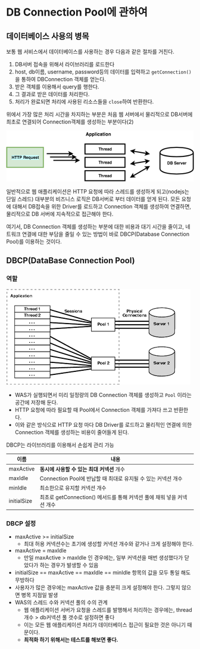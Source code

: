 # DB Connection Pool에 관하여

## 데이터베이스 사용의 병목

보통 웹 서비스에서 데이터베이스를 사용하는 경우 다음과 같은 절차를 거친다.

1. DB서버 접속을 위해서 라이브러리를 로드한다
2. host, db이름, username, password등의 데이터를 입력하고 `getConnection()`을 통하여 DBConnection 객체를 얻는다.
3. 받은 객체를 이용해서 query를 행한다.
4. 그 결과로 받은 데이터를 처리한다.
5. 처리가 완료되면 처리에 사용된 리소스들을 `close`하여 반환한다.

위에서 가장 많은 처리 시간을 차지하는 부분은 처음 웹 서버에서 물리적으로 DB서버에 최초로 연결되어 Connection객체를 생성하는 부분이다(2)

![](./images/was-and-db.png)

일반적으로 웹 애플리케이션은 HTTP 요청에 따라 스레드를 생성하게 되고(nodejs는 단일 스레드) 대부분의 비즈니스 로직은 DB서버로 부터 데이터를 얻게 된다. 모든 요청에 대해서 DB접속을 위한 Driver를 로드하고 Connection 객체를 생성하여 연결하면, 물리적으로 DB 서버에 지속적으로 접근해야 한다.

여기서, DB Connection 객체를 생성하는 부분에 대한 비용과 대기 시간을 줄이고, 네트워크 연결에 대한 부담을 줄일 수 있는 방법이 바로 DBCP(Database Connection Pool)를 이용하는 것이다.

## DBCP(DataBase Connection Pool)

### 역할

![](./images/dbcp.gif)

- WAS가 실행되면서 미리 일정량의 DB Connection 객체를 생성하고 `Pool` 이라는 공간에 저장해 둔다.
- HTTP 요청에 따라 필요할 때 Pool에서 Connection 객체를 가져다 쓰고 반환한다.
- 이와 같은 방식으로 HTTP 요청 마다 DB Driver를 로드하고 물리적인 연결에 의한 Connection 객체를 생성하는 비용이 줄어들게 된다.

DBCP는 라이브러리를 이용해서 손쉽게 관리 가능

|이름|내용|
|---|---|
|maxActive| **동시에 사용할 수 있는 최대 커넥션** 개수|
|maxIdle|Connection Pool에 반납할 때 최대로 유지될 수 있는 커넥션 개수|
|minIdle|최소한으로 유지할 커넥션 개수|
|initialSize|최초로 getConnection() 메서드를 통해 커넥션 풀에 채워 넣을 커넥션 개수|

### DBCP 설정

- maxActive >= initialSize
  - 최대 허용 커넥션수는 초기에 생성할 커넥션 개수와 같거나 크게 설정해야 한다.
- maxActive = maxIdle
  - 만일 maxActive > maxIdle 인 경우에는, 일부 커넥션을 매번 생성했다가 닫았다가 하는 경우가 발생할 수 있음
- initialSize == maxActive == maxIdle == minIdle 항목의 값을 모두 통일 해도 무방하다
- 사용자가 많은 경우에는 maxActive 값을 충분히 크게 설정해야 한다. 그렇지 않으면 병목 지점일 발생
- WAS의 스레드 수와 커넥션 풀의 수의 관계
  - 웹 애플리케이션 서버가 요청을 스레드를 발행해서 처리하는 경우에는, thread개수 > db커넥션 풀 갯수로 설정하면 좋다
  - 이는 모든 웹 애플리케이션 처리가 데이터베이스 접근이 필요한 것은 아니기 때문이다.
  - **최적화 하기 위해서는 테스트를 해보면 좋다.**
